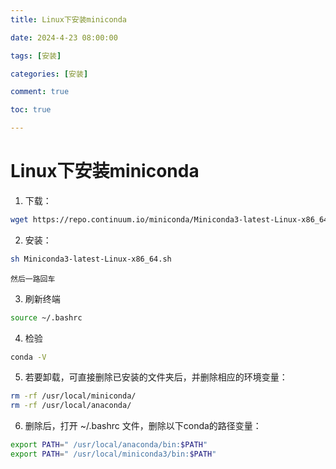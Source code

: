 ```yaml
---
title: Linux下安装miniconda

date: 2024-4-23 08:00:00

tags: [安装]

categories: [安装]

comment: true

toc: true

---
```


#
<!--more-->

# Linux下安装miniconda
1. 下载：
```bash
wget https://repo.continuum.io/miniconda/Miniconda3-latest-Linux-x86_64.sh
```

2. 安装：
```bash
sh Miniconda3-latest-Linux-x86_64.sh
```

    然后一路回车

3. 刷新终端
```bash
source ~/.bashrc
```

4. 检验
```bash
conda -V
```

5. 若要卸载，可直接删除已安装的文件夹后，并删除相应的环境变量：
```bash
rm -rf /usr/local/miniconda/
rm -rf /usr/local/anaconda/
```

6. 删除后，打开 ~/.bashrc 文件，删除以下conda的路径变量：
```bash
export PATH=" /usr/local/anaconda/bin:$PATH" 
export PATH=" /usr/local/miniconda3/bin:$PATH" 
```